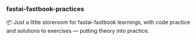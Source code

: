### fastai-fastbook-practices

📦 Just a little storeroom for fastai-fastbook learnings, with code practice and solutions to exercises — putting theory into practice.
